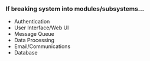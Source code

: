 ### If breaking system into modules/subsystems...

* Authentication
* User Interface/Web UI
* Message Queue
* Data Processing
* Email/Communications
* Database
